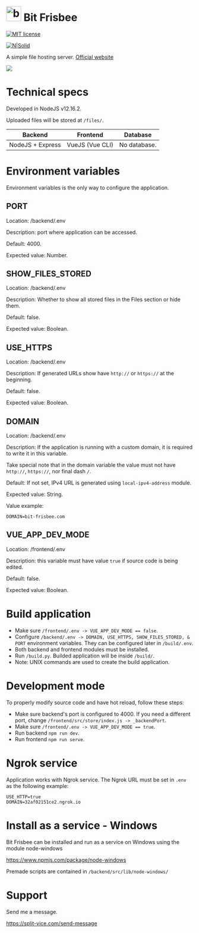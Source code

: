 # <img src="./frontend/public/favicon.ico" alt="bit frisbee logo" width=40/> Bit Frisbee

[![MIT license](https://img.shields.io/badge/License-MIT-blue.svg)](https://lbesson.mit-license.org/)

[![N|Solid](https://dl.dropboxusercontent.com/s/oy06v7r8d871cr8/splitvice-banner.png?dl=0)](http://split-vice.com)


A simple file hosting server. <a href="http://split-vice.com/technology/web-software/bit-frisbee/" target="_blank">Official website</a>

<img src="https://dl.dropboxusercontent.com/s/1xahmwuxvwcc321/bit-frisbee-demo.png"/>

# Technical specs

Developed in NodeJS v12.16.2.

Uploaded files will be stored at `/files/`.

| Backend          | Frontend        | Database     |
| ---------------- | --------------- | ------------ |
| NodeJS + Express | VueJS (Vue CLI) | No database. |

# Environment variables

Environment variables is the only way to configure the application.

## PORT

 Location: /backend/.env

 Description: port where application can be accessed.

 Default: 4000.

 Expected value: Number.

## SHOW_FILES_STORED

Location: /backend/.env

Description: Whether to show all stored files in the Files section or hide them.

Default: false.

Expected value: Boolean.

## USE_HTTPS

 Location: /backend/.env

 Description: If generated URLs show have `http://` or `https://` at the beginning.

 Default: false.

 Expected value: Boolean.

 ## DOMAIN

 Location: /backend/.env

 Description: If the application is running with a custom domain, it is required to write it in this variable.

 Take special note that in the domain variable the value must not have `http://`, `https://`, nor final dash `/`.

 Default: If not set, IPv4 URL is generated using `local-ipv4-address` module.

 Expected value: String.

  Value example:

 ```
 DOMAIN=bit-frisbee.com
 ```

 ## VUE_APP_DEV_MODE

 Location: /frontend/.env

 Description: this variable must have value `true` if source code is being edited.

 Default: false.

 Expected value: Boolean.

# Build application

- Make sure  `/frontend/.env -> VUE_APP_DEV_MODE == false`.
- Configure `/backend/.env -> DOMAIN, USE_HTTPS, SHOW_FILES_STORED, & PORT` environment variables. They can be configured later in `/build/.env`.
- Both backend and frontend modules must be installed.
- Run `/build.py`. Builded application will be inside `/build/`.
- Note: UNIX commands are used to create the build application.

# Development mode

To properly modify source code and have hot reload, follow these steps:

- Make sure backend's port is configured to 4000. If you need a different port, change `/frontend/src/store/index.js -> _backendPort`.
- Make sure `/frontend/.env -> VUE_APP_DEV_MODE == true`.
- Run backend `npm run dev`.
- Run frontend `npm run serve`.

# Ngrok service

Application works with Ngrok service. The Ngrok URL must be set in `.env` as the following example:
```
USE_HTTP=true
DOMAIN=32af02151ce2.ngrok.io
```

# Install as a service - Windows

Bit Frisbee can be installed and run as a service on Windows using the module node-windows

https://www.npmjs.com/package/node-windows

Premade scripts are contained in `/backend/src/lib/node-windows/`

# Support

Send me a message.

https://split-vice.com/send-message
